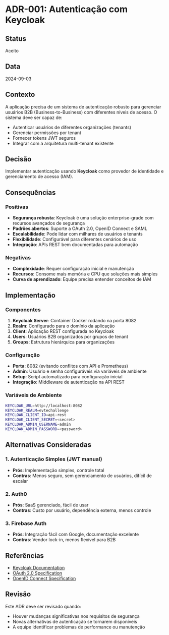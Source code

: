 # ADR-001: Autenticação com Keycloak

## Status
Aceito

## Data
2024-09-03

## Contexto
A aplicação precisa de um sistema de autenticação robusto para gerenciar usuários B2B (Business-to-Business) com diferentes níveis de acesso. O sistema deve ser capaz de:

- Autenticar usuários de diferentes organizações (tenants)
- Gerenciar permissões por tenant
- Fornecer tokens JWT seguros
- Integrar com a arquitetura multi-tenant existente

## Decisão
Implementar autenticação usando **Keycloak** como provedor de identidade e gerenciamento de acesso (IAM).

## Consequências

### Positivas
- **Segurança robusta**: Keycloak é uma solução enterprise-grade com recursos avançados de segurança
- **Padrões abertos**: Suporte a OAuth 2.0, OpenID Connect e SAML
- **Escalabilidade**: Pode lidar com milhares de usuários e tenants
- **Flexibilidade**: Configurável para diferentes cenários de uso
- **Integração**: APIs REST bem documentadas para automação

### Negativas
- **Complexidade**: Requer configuração inicial e manutenção
- **Recursos**: Consome mais memória e CPU que soluções mais simples
- **Curva de aprendizado**: Equipe precisa entender conceitos de IAM

## Implementação

### Componentes
1. **Keycloak Server**: Container Docker rodando na porta 8082
2. **Realm**: Configurado para o domínio da aplicação
3. **Client**: Aplicação REST configurada no Keycloak
4. **Users**: Usuários B2B organizados por grupos de tenant
5. **Groups**: Estrutura hierárquica para organizações

### Configuração
- **Porta**: 8082 (evitando conflitos com API e Prometheus)
- **Admin**: Usuário e senha configuráveis via variáveis de ambiente
- **Setup**: Script automatizado para configuração inicial
- **Integração**: Middleware de autenticação na API REST

### Variáveis de Ambiente
```bash
KEYCLOAK_URL=http://localhost:8082
KEYCLOAK_REALM=evtechallenge
KEYCLOAK_CLIENT_ID=api-rest
KEYCLOAK_CLIENT_SECRET=<secret>
KEYCLOAK_ADMIN_USERNAME=admin
KEYCLOAK_ADMIN_PASSWORD=<password>
```

## Alternativas Consideradas

### 1. Autenticação Simples (JWT manual)
- **Prós**: Implementação simples, controle total
- **Contras**: Menos seguro, sem gerenciamento de usuários, difícil de escalar

### 2. Auth0
- **Prós**: SaaS gerenciado, fácil de usar
- **Contras**: Custo por usuário, dependência externa, menos controle

### 3. Firebase Auth
- **Prós**: Integração fácil com Google, documentação excelente
- **Contras**: Vendor lock-in, menos flexível para B2B

## Referências
- [Keycloak Documentation](https://www.keycloak.org/documentation)
- [OAuth 2.0 Specification](https://tools.ietf.org/html/rfc6749)
- [OpenID Connect Specification](https://openid.net/connect/)

## Revisão
Este ADR deve ser revisado quando:
- Houver mudanças significativas nos requisitos de segurança
- Novas alternativas de autenticação se tornarem disponíveis
- A equipe identificar problemas de performance ou manutenção
